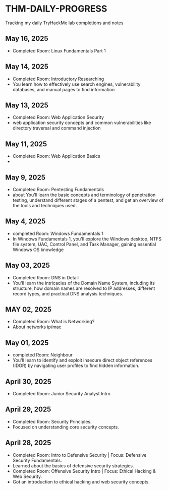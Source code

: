 # THM-DAILY-PROGRESS
Tracking my daily TryHackMe lab completions and notes

## May 16, 2025
* Completed Room: Linux Fundamentals Part 1



## May 14, 2025
* Completed Room: Introductory Researching
*  You learn how to effectively use search engines, vulnerability databases, and manual pages to find information

## May 13, 2025
* Completed Room: Web Application Security
*  web application security concepts and common vulnerabilities like directory traversal and command injection

## May 11, 2025
* Completed Room:  Web Application Basics
* 

## May 9, 2025 
* Completed Room: Pentesting Fundamentals
* about You'll learn the basic concepts and terminology of penetration testing, understand different stages of a pentest, and get an overview of the tools and techniques used.
  

## May 4, 2025
* completed Room: Windows Fundamentals 1
* In Windows Fundamentals 1, you'll explore the Windows desktop, NTFS file system, UAC, Control Panel, and Task Manager, gaining essential Windows OS knowledge

## May 03, 2025
* Completed Room: DNS in Detail
* You'll learn the intricacies of the Domain Name System, including its structure, how domain names are resolved to IP addresses, different record types, and practical DNS analysis techniques.

## MAY 02, 2025
* Completed Room: What is Networking?
* About networks ip/mac 

## May 01, 2025
* completed Room: Neighbour
* You'll learn to identify and exploit insecure direct object references (IDOR) by navigating user profiles to find hidden information.

## April 30, 2025
* Completed Room:  Junior Security Analyst Intro 

## April 29, 2025
* Completed Room: Security Principles.
* Focused on understanding core security concepts.

## April 28, 2025
* Completed Room: Intro to Defensive Security | Focus: Defensive Security Fundamentals.
* Learned about the basics of defensive security strategies.
* Completed Room: Offensive Security Intro | Focus: Ethical Hacking & Web Security.
* Got an introduction to ethical hacking and web security concepts.
